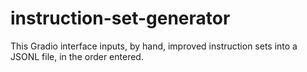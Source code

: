 # instruction-set-generator
This Gradio interface inputs, by hand, improved instruction sets into a JSONL file, in the order entered.
